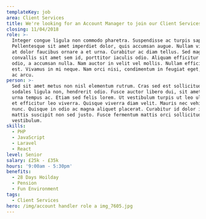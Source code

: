 ```yaml
---
templateKey: job
area: Client Services
title: We're looking for an Account Manager to join our Client Services team.
closing: 11/04/2018
role: >-
  Integer congue ligula non commodo pharetra. Suspendisse ac turpis sapien.
  Pellentesque sit amet imperdiet dolor, quis accumsan augue. Nullam vitae arcu
  at dolor faucibus ornare a et urna. Curabitur ac diam tellus. Sed magna augue,
  convallis sit amet sem id, porttitor iaculis odio. Aliquam efficitur vehicula
  odio, a accumsan nulla. Nam auctor in velit vel mollis. Nullam efficitur arcu
  est. Vivamus in mi neque. Nam orci nisi, condimentum in feugiat eget, sodales
  ac arcu.
person: >-
  Sed sit amet metus non nisl elementum rutrum. Cras sed est sollicitudin,
  sodales ligula non, hendrerit odio. Fusce auctor libero dui, sit amet interdum
  urna tempus ac. Etiam sed felis lorem. Ut vestibulum turpis ut leo ultricies,
  et efficitur leo viverra. Quisque viverra diam velit. Mauris nec vehicula
  nunc. Quisque in odio ac magna aliquet placerat. Curabitur id dolor id augue
  mattis suscipit non sed justo. Fusce fermentum mattis orci sollicitudin
  vestibulum.
skills:
  - PHP
  - JavaScript
  - Laravel
  - React
level: Senior
salary: £25k - £35k
hours: '9:00am - 5:30pm'
benefits:
  - 28 Days Hoilday
  - Pension
  - Fun Environment
tags:
  - Client Services
hero: /img/account handler role a img_7605.jpg
---
```


